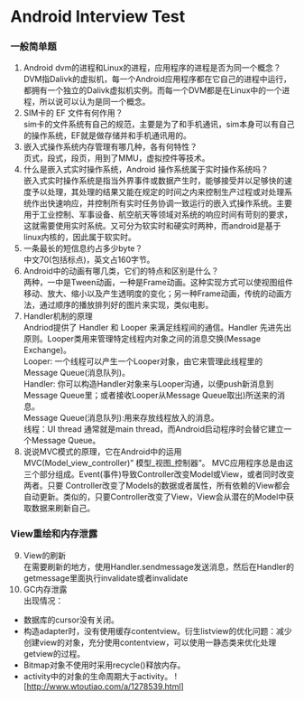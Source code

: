 # Android Interview Test
### 一般简单题
1. Android dvm的进程和Linux的进程，应用程序的进程是否为同一个概念？  
  DVM指Dalivk的虚拟机，每一个Android应用程序都在它自己的进程中运行，都拥有一个独立的Dalivk虚拟机实例。而每一个DVM都是在Linux中的一个进程，所以说可以认为是同一个概念。
2. SIM卡的 EF 文件有何作用？  
  sim卡的文件系统有自己的规范，主要是为了和手机通讯，sim本身可以有自己的操作系统，EF就是做存储并和手机通讯用的。
3. 嵌入式操作系统内存管理有哪几种，各有何特性？  
  页式，段式，段页，用到了MMU，虚拟控件等技术。
4. 什么是嵌入式实时操作系统，Android 操作系统属于实时操作系统吗？  
  嵌入式实时操作系统是指当外界事件或数据产生时，能够接受并以足够快的速度予以处理，其处理的结果又能在规定的时间之内来控制生产过程或对处理系统作出快速响应，并控制所有实时任务协调一致运行的嵌入式操作系统。主要用于工业控制、军事设备、航空航天等领域对系统的响应时间有苛刻的要求，这就需要使用实时系统。又可分为软实时和硬实时两种，而android是基于linux内核的，因此属于软实时。
5. 一条最长的短信息约占多少byte？  
  中文70(包括标点)，英文占160字节。
6. Android中的动画有哪几类，它们的特点和区别是什么？  
  两种，一中是Tween动画，一种是Frame动画。这种实现方式可以使视图组件移动、放大、缩小以及产生透明度的变化；另一种Frame动画，传统的动画方法，通过顺序的播放排列好的图片来实现，类似电影。
7. Handler机制的原理  
  Andriod提供了 Handler 和 Looper 来满足线程间的通信。Handler 先进先出原则。Looper类用来管理特定线程内对象之间的消息交换(Message Exchange)。  
  Looper: 一个线程可以产生一个Looper对象，由它来管理此线程里的Message Queue(消息队列)。  
  Handler: 你可以构造Handler对象来与Looper沟通，以便push新消息到Message Queue里；或者接收Looper从Message Queue取出)所送来的消息。  
  Message Queue(消息队列):用来存放线程放入的消息。  
  线程：UI thread 通常就是main thread，而Android启动程序时会替它建立一个Message Queue。  
8. 说说MVC模式的原理，它在Android中的运用  
  MVC(Model_view_controller)” 模型_视图_控制器”。 MVC应用程序总是由这三个部分组成。Event(事件)导致Controller改变Model或View，或者同时改变两者。只要 Controller改变了Models的数据或者属性，所有依赖的View都会自动更新。类似的，只要Controller改变了View，View会从潜在的Model中获取数据来刷新自己。  
### View重绘和内存泄露
9. View的刷新  
  在需要刷新的地方，使用Handler.sendmessage发送消息，然后在Handler的getmessage里面执行invalidate或者invalidate  
10. GC内存泄露  
  出现情况：  
  * 数据库的cursor没有关闭。
  * 构造adapter时，没有使用缓存contentview。衍生listview的优化问题：减少创建view的对象，充分使用contentview，可以使用一静态类来优化处理getview的过程。
  * Bitmap对象不使用时采用recycle()释放内存。
  * activity中的对象的生命周期大于activity。
![http://www.wtoutiao.com/a/1278539.html]
